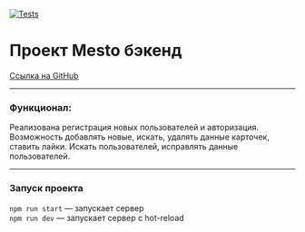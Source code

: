 [![Tests](../../actions/workflows/tests-13-sprint.yml/badge.svg)](../../actions/workflows/tests-13-sprint.yml)

# Проект Mesto бэкенд

[Ссылка на GitHub](https://github.com/Nameless501/express-mesto-gha)

___

### Функционал: 

Реализована регистрация новых пользователей и авторизация. Возможность добавлять новые, искать, удалять данные карточек, ставить лайки. Искать пользователей, исправлять данные пользователей.

___

### Запуск проекта

`npm run start` — запускает сервер   
`npm run dev` — запускает сервер с hot-reload

